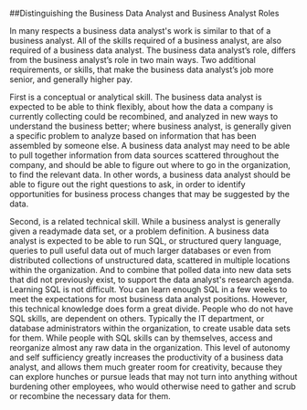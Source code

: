 ##Distinguishing the Business Data Analyst and Business Analyst Roles

In many respects a business data analyst's work is similar to that of a business analyst. All of the skills required of a business analyst, are also required of a business data analyst. The business data analyst’s role, differs from the business analyst’s role in two main ways. Two additional requirements, or skills, that make the business data analyst’s job more senior, and generally higher pay.

First is a conceptual or analytical skill. The business data analyst is expected to be able to think flexibly, about how the data a company is currently collecting could be recombined, and analyzed in new ways to understand the business better; where business analyst, is generally given a specific problem to analyze based on information that has been assembled by someone else. A business data analyst may need to be able to pull together information from data sources scattered throughout the company, and should be able to figure out where to go in the organization, to find the relevant data. In other words, a business data analyst should be able to figure out the right questions to ask, in order to identify opportunities for business process changes that may be suggested by the data.

Second, is a related technical skill. While a business analyst is generally given a readymade data set, or a problem definition. A business data analyst is expected to be able to run SQL, or structured query language, queries to pull useful data out of much larger databases or even from distributed collections of unstructured data, scattered in multiple locations within the organization. And to combine that polled data into new data sets that did not previously exist, to support the data analyst's research agenda. Learning SQL is not difficult. You can learn enough SQL in a few weeks to meet the expectations for most business data analyst positions. However, this technical knowledge does form a great divide. People who do not have SQL skills, are dependent on others. Typically the IT department, or database administrators within the organization, to create usable data sets for them. While people with SQL skills can by themselves, access and reorganize almost any raw data in the organization. This level of autonomy and self sufficiency greatly increases the productivity of a business data analyst, and allows them much greater room for creativity, because they can explore hunches or pursue leads that may not turn into anything without burdening other employees, who would otherwise need to gather and scrub or recombine the necessary data for them.
